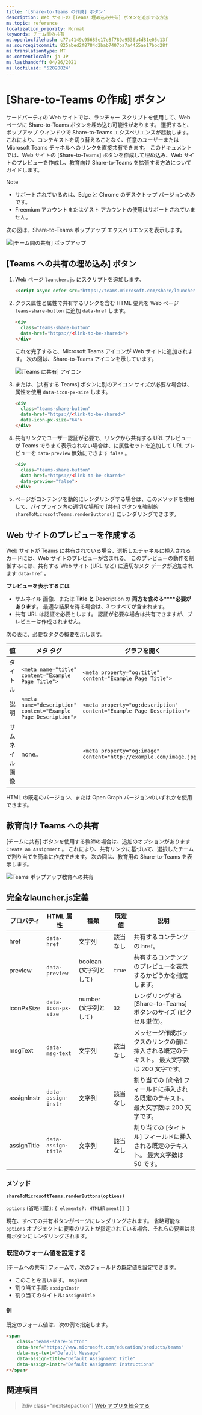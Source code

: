 ```yaml
---
title: '[Share-to-Teams の作成] ボタン'
description: Web サイトの [Teams 埋め込み共有] ボタンを追加する方法
ms.topic: reference
localization_priority: Normal
keywords: チーム間の共有
ms.openlocfilehash: c77c4149c95685e17e8f789a9536b4d81e05d13f
ms.sourcegitcommit: 825abed2f8784d2bab7407ba7a4455ae17bbd28f
ms.translationtype: MT
ms.contentlocale: ja-JP
ms.lasthandoff: 04/26/2021
ms.locfileid: "52020824"
---
```

# <a name="create-share-to-teams-button"></a>[Share-to-Teams の作成] ボタン

サードパーティの Web サイトでは、ランチャー スクリプトを使用して、Web ページに Share-to-Teams ボタンを埋め込む可能性があります。 選択すると、ポップアップ ウィンドウで Share-to-Teams エクスペリエンスが起動します。 これにより、コンテキストを切り替えることなく、任意のユーザーまたは Microsoft Teams チャネルへのリンクを直接共有できます。 このドキュメントでは、Web サイトの [Share-to-Teams] ボタンを作成して埋め込み、Web サイトのプレビューを作成し、教育向け Share-to-Teams を拡張する方法についてガイドします。

> [!NOTE]
> * サポートされているのは、Edge と Chrome のデスクトップ バージョンのみです。
> * Freemium アカウントまたはゲスト アカウントの使用はサポートされていません。  

次の図は、Share-to-Teams ポップアップ エクスペリエンスを表示します。

![[チーム間の共有] ポップアップ](~/assets/images/share-to-teams-popup.png)

## <a name="embed-a-share-to-teams-button"></a>[Teams への共有の埋め込み] ボタン

1. Web ページ `launcher.js` にスクリプトを追加します。

    ```html
    <script async defer src="https://teams.microsoft.com/share/launcher.js"></script>
    ```

1. クラス属性と属性で共有するリンクを含む HTML 要素を Web ページ `teams-share-button` に追加 `data-href` します。

    ```html
    <div
      class="teams-share-button"
      data-href="https://<link-to-be-shared>">
    </div>
    ```

    これを完了すると、Microsoft Teams アイコンが Web サイトに追加されます。 次の図は、Share-to-Teams アイコンを示しています。

    ![[Teams に共有] アイコン](~/assets/icons/share-to-teams-icon.png)

1. または、[共有する Teams] ボタンに別のアイコン サイズが必要な場合は、属性を使用 `data-icon-px-size` します。

    ```html
    <div
      class="teams-share-button"
      data-href="https://<link-to-be-shared>"
      data-icon-px-size="64">
    </div>
    ```
1. 共有リンクでユーザー認証が必要で、リンクから共有する URL プレビューが Teams でうまく表示されない場合は、に属性セットを追加して URL プレビューを `data-preview` 無効にできます `false` 。

    ```html
    <div
      class="teams-share-button"
      data-href="https://<link-to-be-shared>"
      data-preview="false">
    </div>
    ```

1. ページがコンテンツを動的にレンダリングする場合は、このメソッドを使用して、パイプライン内の適切な場所で [共有] ボタンを強制的 `shareToMicrosoftTeams.renderButtons()` にレンダリングできます。 

## <a name="craft-your-website-preview"></a>Web サイトのプレビューを作成する

Web サイトが Teams に共有されている場合、選択したチャネルに挿入されるカードには、Web サイトのプレビューが含まれる。 このプレビューの動作を制御するには、共有する Web サイト (URL など) に適切なメタ データが追加されます `data-href` 。  

**プレビューを表示するには**

* サムネイル 画像、または **Title と** Description の **両方を含める****必要があります**。 最適な結果を得る場合は、3 つすべてが含まれます。
* 共有 URL は認証を必要とします。 認証が必要な場合は共有できますが、プレビューは作成されません。

次の表に、必要なタグの概要を示します。

|値|メタ タグ| グラフを開く|
|----|----|----|
|タイトル|`<meta name="title" content="Example Page Title">`|`<meta property="og:title" content="Example Page Title">`|
|説明|`<meta name="description" content="Example Page Description">`|`<meta property="og:description" content="Example Page Description">`|
|サムネイル 画像| none。 |`<meta property="og:image" content="http://example.com/image.jpg">`|

HTML の既定のバージョン、または Open Graph バージョンのいずれかを使用できます。

## <a name="share-to-teams-for-education"></a>教育向け Teams への共有

[チームに共有] ボタンを使用する教師の場合は、追加のオプションがあります `Create an Assignment` 。 これにより、共有リンクに基づいて、選択したチームで割り当てを簡単に作成できます。 次の図は、教育用の Share-to-Teams を表示します。 

![Teams ポップアップ教育への共有](~/assets/images/share-to-teams-popup-edu.png)

## <a name="full-launcherjs-definition"></a>完全なlauncher.js定義

| プロパティ | HTML 属性 | 種類 | 既定値 | 説明 |
| -------------- | ---------------------- | --------------------- | ------- | ---------------------------------------------------------------------- |
| href | `data-href` | 文字列 | 該当なし | 共有するコンテンツの href。 |
| preview | `data-preview` | boolean (文字列として) | `true` | 共有するコンテンツのプレビューを表示するかどうかを指定します。 |
| iconPxSize | `data-icon-px-size` | number (文字列として) | `32` | レンダリングする [Share-to-Teams] ボタンのサイズ (ピクセル単位)。 |
| msgText | `data-msg-text` | 文字列 | 該当なし | メッセージ作成ボックスのリンクの前に挿入される既定のテキスト。 最大文字数は 200 文字です。 |
| assignInstr | `data-assign-instr` | 文字列 | 該当なし | 割り当ての [命令] フィールドに挿入される既定のテキスト。 最大文字数は 200 文字です。 |
| assignTitle | `data-assign-title` | 文字列 | 該当なし | 割り当ての [タイトル] フィールドに挿入される既定のテキスト。 最大文字数は 50 です。 |

### <a name="methods"></a>メソッド

**`shareToMicrosoftTeams.renderButtons(options)`**

`options` (省略可能): `{ elements?: HTMLElement[] }`

現在、すべての共有ボタンがページにレンダリングされます。 省略可能な `options` オブジェクトに要素のリストが指定されている場合、それらの要素は共有ボタンにレンダリングされます。

### <a name="set-default-form-values"></a>既定のフォーム値を設定する

[チームへの共有] フォームで、次のフィールドの既定値を設定できます。

* このことを言います。 `msgText`
* 割り当て手順: `assignInstr`
* 割り当てのタイトル: `assignTitle`

#### <a name="example"></a>例

 既定のフォーム値は、次の例で指定します。

```html
<span
    class="teams-share-button"
    data-href="https://www.microsoft.com/education/products/teams"
    data-msg-text="Default Message"
    data-assign-title="Default Assignment Title"
    data-assign-instr="Default Assignment Instructions"
></span>
```

## <a name="see-also"></a>関連項目

> [!div class="nextstepaction"]
> [Web アプリを統合する](~/samples/integrate-web-apps-overview.md)
